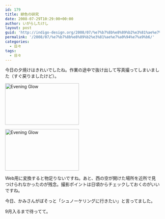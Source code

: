 ```yaml
---
id: 179
title: 緋色の研究
date: 2008-07-29T10:29:00+00:00
author: いがらしたけし
layout: post
guid: 'http://indigo-design.org/2008/07/%e7%b7%8b%e8%89%b2%e3%81%ae%e7%a0%94%e7%a9%b6/'
permalink: '/2008/07/%e7%b7%8b%e8%89%b2%e3%81%ae%e7%a0%94%e7%a9%b6/'
categories:
  - 日々
tags:
  - 日々
---
```

<p>今日の夕焼けはきれいでしたね。作業の途中で抜け出して写真撮ってしまいました（すぐ戻りましたけど）。</p><p><a href="http://www.flickr.com/photos/takeshi81/2713866548/" title="Evening Glow by Takeshi*, on Flickr"><img src="http://farm4.static.flickr.com/3185/2713866548_06df98c328_m.jpg" width="240" height="135" alt="Evening Glow" /></a></p><p><a href="http://www.flickr.com/photos/takeshi81/2713866590/" title="Evening Glow by Takeshi*, on Flickr"><img src="http://farm4.static.flickr.com/3188/2713866590_18f8576899_m.jpg" width="240" height="135" alt="Evening Glow" /></a></p><p>Web用に変換すると物足りないですね。あと、西の空が開けた場所を近所で見つけられなかったのが残念。撮影ポイントは日頃からチェックしておくのがいいですね。</p><p>今日、かみさんがぼそっと「シュノーケリングに行きたい」と言ってました。</p><p>9月入るまで待ってて。</p>